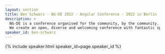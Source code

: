 ```yaml
---
layout: section
title: Ben Schwarz - NG-DE 2022 - Angular Conference - 2022 in Berlin
description: >
  NG-DE is a conference organised for the community, by the community.
  We create an open, diverse and welcoming conference with fantastic speakers and a warm and friendly environment. 
speaker_id: ben-schwarz
---
```


{% include speaker.html speaker_id=page.speaker_id %}

